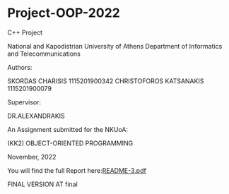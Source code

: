 # Project-OOP-2022
C++ Project

National and Kapodistrian University of Athens
Department of Informatics and Telecommunications
 

 
 
Authors:								            

SKORDAS CHARISIS 1115201900342
CHRISTOFOROS KATSANAKIS 1115201900079

Supervisor:

DR.ALEXANDRAKIS
 
 
 
An Assignment submitted for the NKUoA:
 
(KK2) OBJECT-ORIENTED PROGRAMMING
 
November, 2022

You will find the full Report here:[README-3.pdf](https://github.com/harrisskordas/Project-OOP-2022/files/10298399/README-3.pdf)

FINAL VERSION AT final
